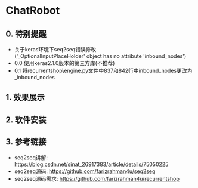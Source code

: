 # ChatRobot

## 0. 特别提醒  
* 关于keras环境下seq2seq错误修改  
  ('_OptionalInputPlaceHolder' object has no attribute 'inbound_nodes')  
* 0.0 使用keras2.1.0版本的第三方库(不推荐)  
* 0.1 将recurrentshop\engine.py文件中837和842行中inbound_nodes更改为_inbound_nodes  

## 1. 效果展示  

## 2. 软件安装  

## 3. 参考链接  
* seq2seq讲解: <https://blog.csdn.net/sinat_26917383/article/details/75050225>  
* seq2seq源码: <https://github.com/farizrahman4u/seq2seq>  
* seq2seq源码需求: <https://github.com/farizrahman4u/recurrentshop>  

